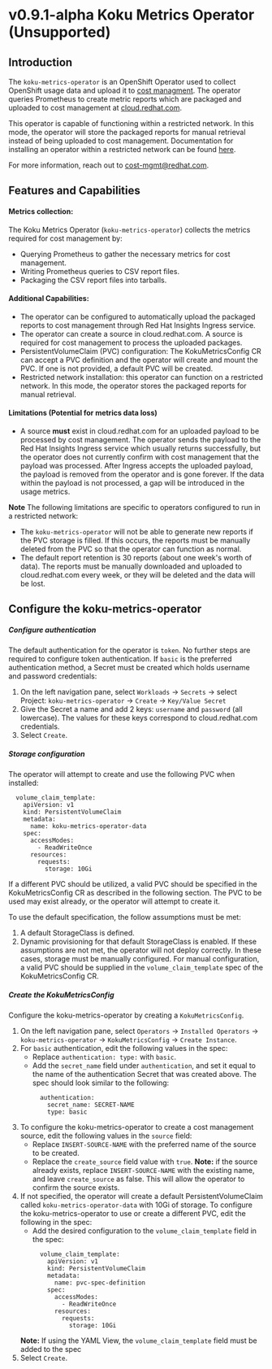 # v0.9.1-alpha Koku Metrics Operator (Unsupported)
## Introduction
The `koku-metrics-operator` is an OpenShift Operator used to collect OpenShift usage data and upload it to [cost managment](https://access.redhat.com/documentation/en-us/openshift_container_platform/4.5/html/getting_started_with_cost_management/assembly_introduction_cost_management). The operator queries Prometheus to create metric reports which are packaged and uploaded to cost management at [cloud.redhat.com](https://cloud.redhat.com).

This operator is capable of functioning within a restricted network. In this mode, the operator will store the packaged reports for manual retrieval instead of being uploaded to cost management. Documentation for installing an operator within a restricted network can be found [here](https://docs.openshift.com/container-platform/4.5/operators/admin/olm-restricted-networks.html).

For more information, reach out to <cost-mgmt@redhat.com>.
## Features and Capabilities
#### Metrics collection:
The Koku Metrics Operator (`koku-metrics-operator`) collects the metrics required for cost management by:
* Querying Prometheus to gather the necessary metrics for cost management.
* Writing Prometheus queries to CSV report files.
* Packaging the CSV report files into tarballs.

#### Additional Capabilities:
* The operator can be configured to automatically upload the packaged reports to cost management through Red Hat Insights Ingress service.
* The operator can create a source in cloud.redhat.com. A source is required for cost management to process the uploaded packages.
* PersistentVolumeClaim (PVC) configuration: The KokuMetricsConfig CR can accept a PVC definition and the operator will create and mount the PVC. If one is not provided, a default PVC will be created.
* Restricted network installation: this operator can function on a restricted network. In this mode, the operator stores the packaged reports for manual retrieval.

#### Limitations (Potential for metrics data loss)
* A source **must** exist in cloud.redhat.com for an uploaded payload to be processed by cost management. The operator sends the payload to the Red Hat Insights Ingress service which usually returns successfully, but the operator does not currently confirm with cost management that the payload was processed. After Ingress accepts the uploaded payload, the payload is removed from the operator and is gone forever. If the data within the payload is not processed, a gap will be introduced in the usage metrics.

**Note** The following limitations are specific to operators configured to run in a restricted network: 
* The `koku-metrics-operator` will not be able to generate new reports if the PVC storage is filled. If this occurs, the reports must be manually deleted from the PVC so that the operator can function as normal. 
* The default report retention is 30 reports (about one week's worth of data). The reports must be manually downloaded and uploaded to cloud.redhat.com every week, or they will be deleted and the data will be lost. 
## Configure the koku-metrics-operator
##### Configure authentication
The default authentication for the operator is `token`. No further steps are required to configure token authentication. If `basic` is the preferred authentication method, a Secret must be created which holds username and password credentials:
1. On the left navigation pane, select `Workloads` -> `Secrets` -> select Project: `koku-metrics-operator` -> `Create` -> `Key/Value Secret`
2. Give the Secret a name and add 2 keys: `username` and `password` (all lowercase). The values for these keys correspond to cloud.redhat.com credentials.
3. Select `Create`.
##### Storage configuration
The operator will attempt to create and use the following PVC when installed:
  ```
    volume_claim_template:
      apiVersion: v1
      kind: PersistentVolumeClaim
      metadata:
        name: koku-metrics-operator-data
      spec:
        accessModes:
          - ReadWriteOnce
        resources:
          requests:
            storage: 10Gi
  ```
If a different PVC should be utilized, a valid PVC should be specified in the KokuMetricsConfig CR as described in the following section. The PVC to be used may exist already, or the operator will attempt to create it.

To use the default specification, the follow assumptions must be met:
1. A default StorageClass is defined.
2. Dynamic provisioning for that default StorageClass is enabled.
If these assumptions are not met, the operator will not deploy correctly. In these cases, storage must be manually configured. For manual configuration, a valid PVC should be supplied in the `volume_claim_template` spec of the KokuMetricsConfig CR.

##### Create the KokuMetricsConfig
Configure the koku-metrics-operator by creating a `KokuMetricsConfig`.
1. On the left navigation pane, select `Operators` -> `Installed Operators` -> `koku-metrics-operator` -> `KokuMetricsConfig` -> `Create Instance`.
2. For `basic` authentication, edit the following values in the spec:
    * Replace `authentication: type:` with `basic`.
    * Add the `secret_name` field under `authentication`, and set it equal to the name of the authentication Secret that was created above. The spec should look similar to the following:
        ```
          authentication:
            secret_name: SECRET-NAME
            type: basic
        ```
3. To configure the koku-metrics-operator to create a cost management source, edit the following values in the `source` field:
    * Replace `INSERT-SOURCE-NAME` with the preferred name of the source to be created.
    * Replace the `create_source` field value with `true`.
    **Note:** if the source already exists, replace `INSERT-SOURCE-NAME` with the existing name, and leave `create_source` as false. This will allow the operator to confirm the source exists.
4. If not specified, the operator will create a default PersistentVolumeClaim called `koku-metrics-operator-data` with 10Gi of storage. To configure the koku-metrics-operator to use or create a different PVC, edit the following in the spec:
    * Add the desired configuration to the `volume_claim_template` field in the spec:
        ```
          volume_claim_template:
            apiVersion: v1
            kind: PersistentVolumeClaim
            metadata:
              name: pvc-spec-definition
            spec:
              accessModes:
                - ReadWriteOnce
              resources:
                requests:
                  storage: 10Gi
        ```
    **Note:** If using the YAML View, the `volume_claim_template` field must be added to the spec
5. Select `Create`.
